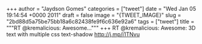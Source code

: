 
+++
author = "Jaydson Gomes"
categories = ["tweet"]
date = "Wed Jan 05 19:14:54 +0000 2011"
draft = false
image = "{TWEET_IMAGE}"
slug = "2bd88d5a75be75bb18a6c82438fe9f6c636e92a6"
tags = ["tweet"]
title = """RT @kremalicious: Awesome..."""
+++
RT @kremalicious: Awesome: 3D text with multiple css text-shadow http://j.mp/i1TNvu
